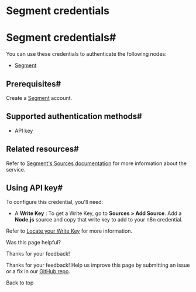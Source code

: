 # Segment credentials

[ ](https://github.com/n8n-io/n8n-docs/edit/main/docs/integrations/builtin/credentials/segment.md "Edit this page")

# Segment credentials#

You can use these credentials to authenticate the following nodes:

  * [Segment](../../app-nodes/n8n-nodes-base.segment/)



## Prerequisites#

Create a [Segment](https://segment.com/) account.

## Supported authentication methods#

  * API key



## Related resources#

Refer to [Segment's Sources documentation](https://segment.com/docs/connections/sources/) for more information about the service.

## Using API key#

To configure this credential, you'll need:

  * A **Write Key** : To get a Write Key, go to **Sources > Add Source**. Add a **Node.js** source and copy that write key to add to your n8n credential.



Refer to [Locate your Write Key](https://segment.com/docs/connections/find-writekey/) for more information.

Was this page helpful? 

Thanks for your feedback! 

Thanks for your feedback! Help us improve this page by submitting an issue or a fix in our [GitHub repo](https://github.com/n8n-io/n8n-docs). 

Back to top 
